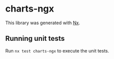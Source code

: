 # charts-ngx

This library was generated with [Nx](https://nx.dev).

## Running unit tests

Run `nx test charts-ngx` to execute the unit tests.
